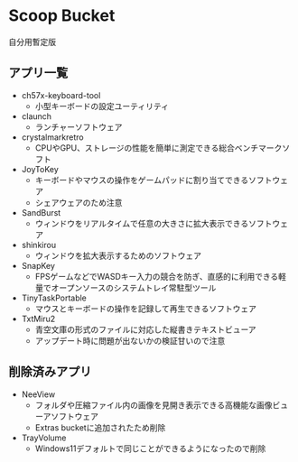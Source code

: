 # Scoop Bucket

自分用暫定版

## アプリ一覧

* ch57x-keyboard-tool
  * 小型キーボードの設定ユーティリティ
* claunch
  * ランチャーソフトウェア
* crystalmarkretro
  * CPUやGPU、ストレージの性能を簡単に測定できる総合ベンチマークソフト
* JoyToKey
  * キーボードやマウスの操作をゲームパッドに割り当てできるソフトウェア
  * シェアウェアのため注意
* SandBurst
  * ウィンドウをリアルタイムで任意の大きさに拡大表示できるソフトウェア
* shinkirou
  * ウィンドウを拡大表示するためのソフトウェア
* SnapKey
  * FPSゲームなどでWASDキー入力の競合を防ぎ、直感的に利用できる軽量でオープンソースのシステムトレイ常駐型ツール
* TinyTaskPortable
  * マウスとキーボードの操作を記録して再生できるソフトウェア
* TxtMiru2
  * 青空文庫の形式のファイルに対応した縦書きテキストビューア
  * アップデート時に問題が出ないかの検証甘いので注意


## 削除済みアプリ

* NeeView
  * フォルダや圧縮ファイル内の画像を見開き表示できる高機能な画像ビューアソフトウェア
  * Extras bucketに追加されたため削除
* TrayVolume
  * Windows11デフォルトで同じことができるようになったので削除
